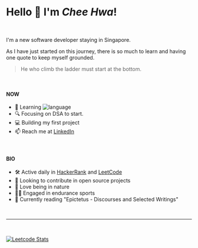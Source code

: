 # Hello :wave: I'm ***Chee Hwa***!

</br>

I'm a new software developer staying in Singapore. </br>

As I have just started on this journey, there is so much to learn and having one quote to keep myself grounded. </br>

> He who climb the ladder must start at the bottom.

</br>

#### NOW
- :seedling: Learning ![language](https://img.shields.io/badge/language-java-blue)
- :mag: Focusing on DSA to start.
- :computer: Building my first project
- :mailbox: Reach me at [LinkedIn](https://www.linkedin.com/in/cheehwatang/)

</br>

#### BIO
- :hammer_and_wrench: Active daily in [HackerRank](https://www.hackerrank.com/cheehwa_tang) and [LeetCode](https://leetcode.com/cheehwatang/)
- :dancers: Looking to contribute in open source projects
- :sunrise_over_mountains: Love being in nature
- :biking_man: Engaged in endurance sports
- :open_book: Currently reading "Epictetus - Discourses and Selected Writings"

</br>

---

</br>

[![Leetcode Stats](https://leetcard.jacoblin.cool/cheehwatang?theme=nord)](https://leetcode.com/cheehwatang)

</br>